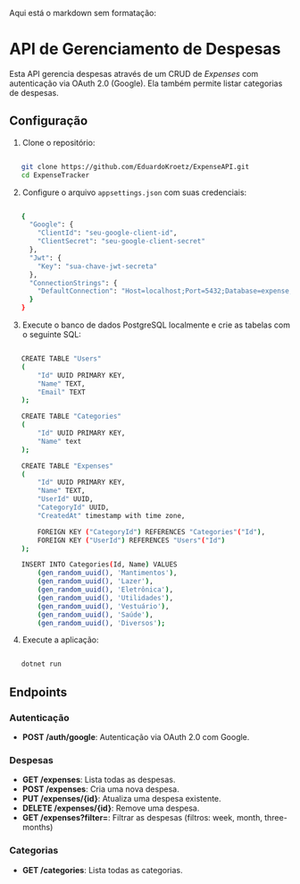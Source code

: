 Aqui está o markdown sem formatação:

# API de Gerenciamento de Despesas

Esta API gerencia despesas através de um CRUD de *Expenses* com autenticação via OAuth 2.0 (Google). Ela também permite listar categorias de despesas.

## Configuração

1. Clone o repositório:

```bash

   git clone https://github.com/EduardoKroetz/ExpenseAPI.git  
   cd ExpenseTracker
```

2. Configure o arquivo `appsettings.json` com suas credenciais:

```bash

   {
     "Google": {
       "ClientId": "seu-google-client-id",
       "ClientSecret": "seu-google-client-secret"
     },
     "Jwt": {
       "Key": "sua-chave-jwt-secreta"
     },
     "ConnectionStrings": {
       "DefaultConnection": "Host=localhost;Port=5432;Database=expense;Username=postgres;Password=expense-admin"
     }
   }
```

3. Execute o banco de dados PostgreSQL localmente e crie as tabelas com o seguinte SQL:

```bash

   CREATE TABLE "Users"  
   (  
       "Id" UUID PRIMARY KEY,  
       "Name" TEXT,  
       "Email" TEXT  
   );

   CREATE TABLE "Categories"  
   (  
       "Id" UUID PRIMARY KEY,  
       "Name" text  
   );

   CREATE TABLE "Expenses"  
   (  
       "Id" UUID PRIMARY KEY,  
       "Name" TEXT,  
       "UserId" UUID,  
       "CategoryId" UUID,  
       "CreatedAt" timestamp with time zone,  

       FOREIGN KEY ("CategoryId") REFERENCES "Categories"("Id"),  
       FOREIGN KEY ("UserId") REFERENCES "Users"("Id")  
   );

   INSERT INTO Categories(Id, Name) VALUES   
       (gen_random_uuid(), 'Mantimentos'),  
       (gen_random_uuid(), 'Lazer'),   
       (gen_random_uuid(), 'Eletrônica'),   
       (gen_random_uuid(), 'Utilidades'),   
       (gen_random_uuid(), 'Vestuário'),   
       (gen_random_uuid(), 'Saúde'),   
       (gen_random_uuid(), 'Diversos');

```

4. Execute a aplicação:

```bash

   dotnet run
```

## Endpoints

### Autenticação

- **POST /auth/google**: Autenticação via OAuth 2.0 com Google.

### Despesas

- **GET /expenses**: Lista todas as despesas.  
- **POST /expenses**: Cria uma nova despesa.  
- **PUT /expenses/{id}**: Atualiza uma despesa existente.  
- **DELETE /expenses/{id}**: Remove uma despesa.
- **GET /expenses?filter=**: Filtrar as despesas (filtros: week, month, three-months)

### Categorias

- **GET /categories**: Lista todas as categorias.
